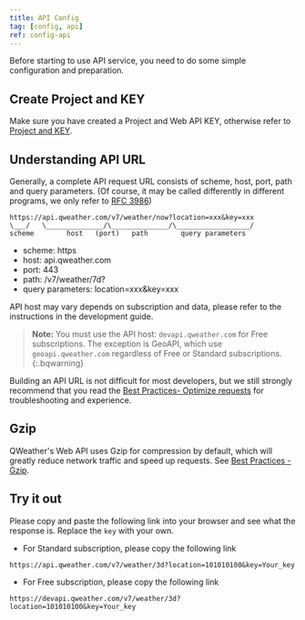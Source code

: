 ```yaml
---
title: API Config
tag: [config, api]
ref: config-api
---
```


Before starting to use API service, you need to do some simple configuration and preparation.

## Create Project and KEY

Make sure you have created a Project and Web API KEY, otherwise refer to [Project and KEY](/en/docs/configuration/project-and-key/).

## Understanding API URL

Generally, a complete API request URL consists of scheme, host, port, path and query parameters. (Of course, it may be called differently in different programs, we only refer to [RFC 3986](https://www.rfc-editor.org/rfc/rfc3986))

```
https://api.qweather.com/v7/weather/now?location=xxx&key=xxx
\___/   \______________/\______________/\__________________/
scheme        host   (port)   path        query parameters 
```

- scheme: https
- host: api.qweather.com
- port: 443 
- path: /v7/weather/7d?
- query parameters: location=xxx&key=xxx 

API host may vary depends on subscription and data, please refer to the instructions in the development guide.

> **Note:** You must use the API host: `devapi.qweather.com` for Free subscriptions. The exception is GeoAPI, which use `geoapi.qweather.com` regardless of Free or Standard subscriptions.
{:.bqwarning}

Building an API URL is not difficult for most developers, but we still strongly recommend that you read the [Best Practices- Optimize requests](/en/docs/best-practices/optimize-requests/) for troubleshooting and experience.

## Gzip

QWeather's Web API uses Gzip for compression by default, which will greatly reduce network traffic and speed up requests. See [Best Practices - Gzip](/en/docs/best-practices/gzip/).

## Try it out

Please copy and paste the following link into your browser and see what the response is. Replace the `key` with your own.

- For Standard subscription, please copy the following link
```
https://api.qweather.com/v7/weather/3d?location=101010100&key=Your_key
```

- For Free subscription, please copy the following link
```
https://devapi.qweather.com/v7/weather/3d?location=101010100&key=Your_key
```
